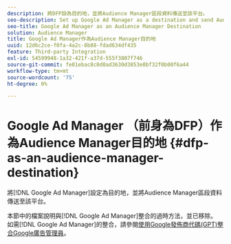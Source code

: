 ```yaml
---
description: 將DFP設為目的地，並將Audience Manager區段資料傳送至該平台。
seo-description: Set up Google Ad Manager as a destination and send Audience Manager segment data to that platform.
seo-title: Google Ad Manager as an Audience Manager Destination
solution: Audience Manager
title: Google Ad Manager作為Audience Manager目的地
uuid: 12d6c2ce-f0fa-4a2c-8b88-fdad634df435
feature: Third-party Integration
exl-id: 54599948-1a32-421f-a37d-555f3807f746
source-git-commit: fe01ebac8c0d0ad3630d3853e0bf32f0b00f6a44
workflow-type: tm+mt
source-wordcount: '75'
ht-degree: 0%

---
```


# Google Ad Manager （前身為DFP）作為Audience Manager目的地 {#dfp-as-an-audience-manager-destination}

將[!DNL Google Ad Manager]設定為目的地，並將Audience Manager區段資料傳送至該平台。

本節中的檔案說明與[!DNL Google Ad Manager]整合的過時方法，並已移除。 如需[!DNL Google Ad Manager]的整合，請參閱[使用Google發佈商代碼(GPT)整合Google廣告管理員](../integration/gpt-aam-destination/gpt-aam-requirements.md)。
